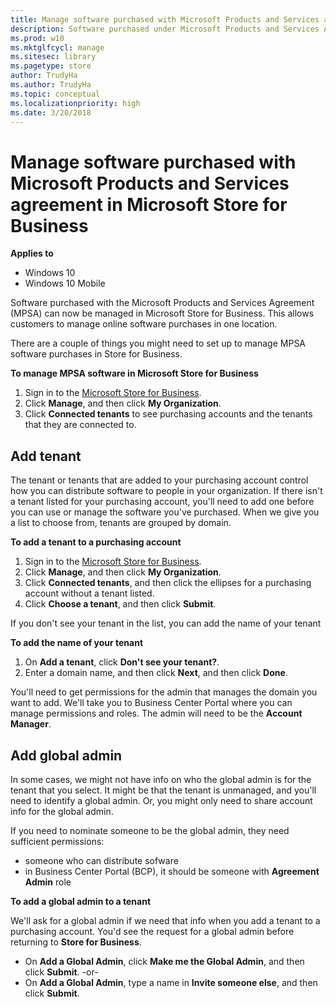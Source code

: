 ```yaml
---
title: Manage software purchased with Microsoft Products and Services agreement in Microsoft Store for Business
description: Software purchased under Microsoft Products and Services Agreement (MPSA) can be managed in Microsoft Store for Business
ms.prod: w10
ms.mktglfcycl: manage
ms.sitesec: library
ms.pagetype: store
author: TrudyHa
ms.author: TrudyHa
ms.topic: conceptual
ms.localizationpriority: high
ms.date: 3/20/2018
---
```


# Manage software purchased with Microsoft Products and Services agreement in Microsoft Store for Business

**Applies to**

-   Windows 10
-   Windows 10 Mobile

Software purchased with the Microsoft Products and Services Agreement (MPSA) can now be managed in Microsoft Store for Business. This allows customers to manage online software purchases in one location. 

There are a couple of things you might need to set up to manage MPSA software purchases in Store for Business. 

**To manage MPSA software in Microsoft Store for Business** 
1. Sign in to the [Microsoft Store for Business](http://businessstore.microsoft.com).
2. Click **Manage**, and then click **My Organization**.
3. Click **Connected tenants** to see purchasing accounts and the tenants that they are connected to. 

## Add tenant
The tenant or tenants that are added to your purchasing account control how you can distribute software to people in your organization. If there isn't a tenant listed for your purchasing account, you'll need to add one before you can use or manage the software you've purchased. When we give you a list to choose from, tenants are grouped by domain. 

**To add a tenant to a purchasing account**  
1. Sign in to the [Microsoft Store for Business](http://businessstore.microsoft.com).
2. Click **Manage**, and then click **My Organization**.
3. Click **Connected tenants**, and then click the ellipses for a purchasing account without a tenant listed.
4. Click **Choose a tenant**, and then click **Submit**. 

If you don't see your tenant in the list, you can add the name of your tenant

**To add the name of your tenant**
1. On **Add a tenant**, click **Don't see your tenant?**.
2. Enter a domain name, and then click **Next**, and then click **Done**.

You'll need to get permissions for the admin that manages the domain you want to add. We'll take you to Business Center Portal where you can manage permissions and roles. The admin will need to be the **Account Manager**.  

## Add global admin
In some cases, we might not have info on who the global admin is for the tenant that you select. It might be that the tenant is unmanaged, and you'll need to identify a global admin. Or, you might only need to share account info for the global admin.

If you need to nominate someone to be the global admin, they need sufficient permissions:
- someone who can distribute sofware
- in Business Center Portal (BCP), it should be someone with **Agreement Admin** role  

**To add a global admin to a tenant**

We'll ask for a global admin if we need that info when you add a tenant to a purchasing account. You'd see the request for a global admin before returning to **Store for Business**. 

-  On **Add a Global Admin**, click **Make me the Global Admin**, and then click **Submit**.
-or-
-  On **Add a Global Admin**, type a name in **Invite someone else**, and then click **Submit**.    